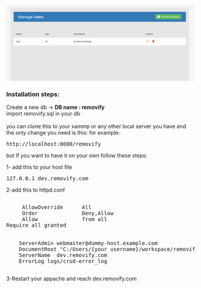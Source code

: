 ![Screenshot](https://github.com/sinakhoshdel/crud-php-oop-pdo/blob/master/assets/Screenshot.png "CRUD")
<br>
<h3>Installation steps:</h3>

Create a new db -> <strong>DB name : removify</strong><br>
import removify.sql in your db<br><br>
you can clone this to your xammp or any other local server you have and the only change you need is this:
for example:
<pre>http://localhost:8080/removify</pre>

but If you want to have it on your own follow these steps:

1- add this to your host file
<pre>
127.0.0.1 dev.removify.com
</pre>
2-add this to httpd.conf
<pre>
<Directory "C:/Users/{your username}/workspace">
     AllowOverride      All
     Order              Deny,Allow
     Allow              from all
Require all granted
</Directory>
<VirtualHost *:80>
    ServerAdmin webmaster@dummy-host.example.com
    DocumentRoot "C:/Users/{your username}/workspace/removify"
    ServerName  dev.removify.com
    ErrorLog logs/crud-error_log
</VirtualHost>
</pre>

3-Restart your appache and reach dev.removify.com

